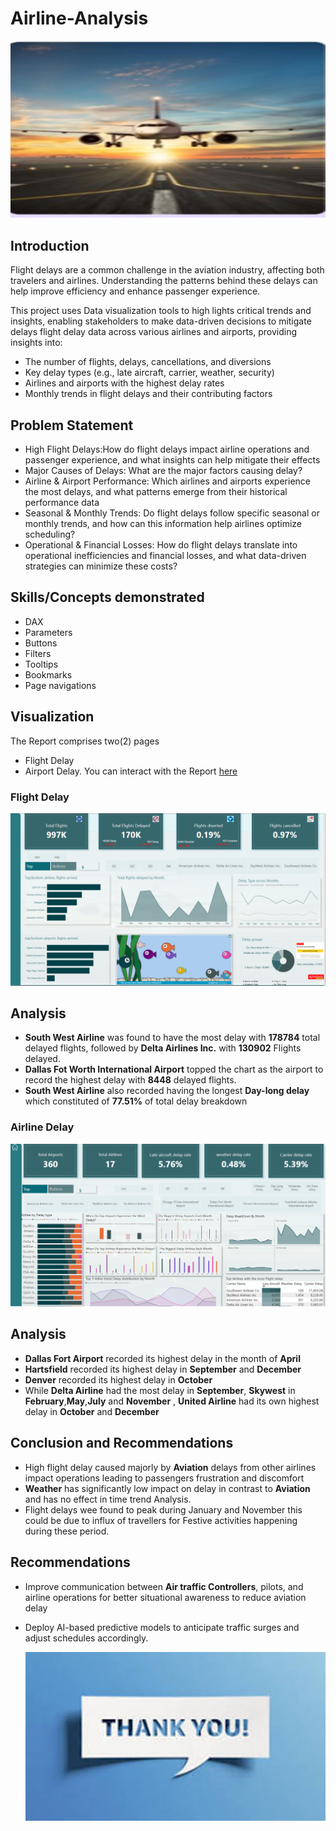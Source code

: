 # Airline-Analysis
![](homepage.png)

## Introduction
Flight delays are a common challenge in the aviation industry, affecting both travelers and airlines. Understanding the patterns behind these delays can help improve efficiency and enhance passenger experience.

This project uses Data visualization tools to high
lights critical trends and insights, enabling stakeholders to make data-driven decisions to mitigate delays flight delay data across various airlines and airports, providing insights into:
- The number of flights, delays, cancellations, and diversions
- Key delay types (e.g., late aircraft, carrier, weather, security)
- Airlines and airports with the highest delay rates
- Monthly trends in flight delays and their contributing factors

## Problem Statement
- High Flight Delays:How do flight delays impact airline operations and passenger experience, and what insights can help mitigate their effects
- Major Causes of Delays: What are the major factors causing delay?
- Airline & Airport Performance: Which airlines and airports experience the most delays, and what patterns emerge from their historical performance data
- Seasonal & Monthly Trends: Do flight delays follow specific seasonal or monthly trends, and how can this information help airlines optimize scheduling?
- Operational & Financial Losses: How do flight delays translate into operational inefficiencies and financial losses, and what data-driven strategies can minimize these costs?

## Skills/Concepts demonstrated
- DAX
- Parameters
- Buttons
- Filters
- Tooltips
- Bookmarks
- Page navigations

## Visualization
The Report comprises two(2) pages

- Flight Delay
- Airport Delay. You can interact with the Report [here](https://app.powerbi.com/view?r=eyJrIjoiODRjN2Q0MTgtZTFhNS00MzJhLWI2NDItYTg4Y2Q2OGRkNjQ2IiwidCI6IjQ2ODM5MjNmLTdhMjQtNDBlNC05MzhlLWNiZGIwNjVjY2NjZSJ9)

### Flight Delay
![](FlightDelay.png)
## Analysis
- **South West Airline** was found to have the most delay with **178784** total delayed flights, followed by **Delta Airlines Inc.** with **130902** Flights delayed.
- **Dallas Fot Worth International Airport** topped the chart as the airport to record the highest delay with **8448** delayed flights.
- **South West Airline** also recorded having the longest **Day-long delay** which constituted of **77.51%** of total delay breakdown

### Airline Delay
![](AirlineDelay.png)
## Analysis 
- **Dallas Fort Airport** recorded its highest delay in the month of **April**
- **Hartsfield** recorded its highest delay in **September** and **December**
- **Denver** recorded its highest delay in **October**
- While **Delta Airline** had the most delay in **September**, **Skywest** in **February**,**May**,**July** and **November** , **United Airline** had its own highest delay in **October** and **December**
 
## Conclusion and Recommendations
- High flight delay caused majorly by **Aviation** delays from other airlines impact operations leading to passengers frustration and discomfort
- **Weather** has significantly low impact on delay in contrast to **Aviation** and has no effect in time trend Analysis.
- Flight delays wee found to peak during January and November this could be due to influx of travellers for Festive activities happening during these period.
## Recommendations
- Improve communication between **Air traffic Controllers**, pilots, and airline operations for better situational awareness to reduce aviation delay
- Deploy AI-based predictive models to anticipate traffic surges and adjust schedules accordingly.

  ![](thaanks.png)


